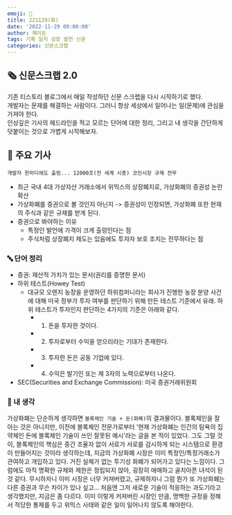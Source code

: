 ```yaml
---
emoji: 📰
title: 221129(화)
date: '2022-11-29 09:00:00'
author: 제이든
tags: 기록 일지 성장 발전 신문
categories: 신문스크랩
---
```


## 🗞️ 신문스크랩 2.0

기존 티스토리 블로그에서 매일 작성하던 신문 스크랩을 다시 시작하기로 했다.<br/>
개발자는 문제를 해결하는 사람이다. 그러니 항상 세상에서 일어나는 일(문제)에 관심을 가져야 한다.<br/>
인상깊은 기사의 헤드라인을 적고 모르는 단어에 대한 정리, 그리고 내 생각을 간단하게 덧붙이는 것으로 가볍게 시작해보자.

## 🌻 주요 기사

`개발자 한마디에도 출렁... 12000조(전 세계 시총) 코인시장 규제 전무`

- 최근 국내 4대 가상자산 거래소에서 위믹스의 상장폐지로, 가상화폐의 증권성 논란 확산
- 가상화폐를 증권으로 볼 것인지 아닌지 -> 증권성이 인정되면, 가상화폐 또한 현재의 주식과 같은 규제를 받게 된다.
- 증권으로 봐야하는 이유
  - 특정인 발언에 가격이 크게 출렁인다는 점
  - 주식처럼 상장폐지 제도는 있음에도 투자자 보호 조치는 전무하다는 점

### 🔤 단어 정리

- 증권: 재산적 가치가 있는 문서(권리를 증명한 문서)
- 하위 테스트(Howey Test)
  - 대규모 오렌지 농장을 운영하던 하위컴퍼니라는 회사가 진행한 농장 분양 사건에 대해 미국 정부가 투자 여부를 판단하기 위해 만든 테스트 기준에서 유래. 하위 테스트가 투자인지 판단하는 4가지의 기준은 아래와 같다.
    - 1. 돈을 투자한 것이다.
    - 2. 투자로부터 수익을 얻으리라는 기대가 존재한다.
    - 3. 투자한 돈은 공동 기업에 있다.
    - 4. 수익은 발기인 또는 제 3자의 노력으로부터 나온다.
- SEC(Securities and Exchange Commission): 미국 증권거래위원회

### 🤔 내 생각

가상화폐는 단순하게 생각하면 `블록체인 기술 + 돈(화폐)`의 결과물이다. 블록체인을 잘 아는 것은 아니지만, 이전에 블록체인 전문가로부터 '현재 가상화폐는 인간의 탐욕의 집약체인 돈에 블록체인 기술이 쓰인 잘못된 예시'라는 글을 본 적이 있었다. 그도 그럴 것이, 블록체인의 핵심은 중간 조율자 없이 서로가 서로를 감시하게 되는 시스템으로 환경이 만들어지는 것이라 생각하는데, 지금의 가상화폐 시장은 이미 특정인/특정거래소가 관여하고 개입하고 있다. 거진 실체가 없는 투기성 화폐가 되어가고 있다는 느낌이다. 그럼에도 아직 명확한 규제와 제한은 정립되지 않아, 굉장히 애매하고 골치아픈 녀석이 된 것 같다. 무시하자니 이미 시장은 너무 커져버렸고, 규제하자니 그럼 뭔가 또 가상화폐는 다른 증권과 무슨 차이가 있나 싶고...
처음엔 그저 새로운 기술이 적응하는 과도기라고 생각했지만, 지금은 좀 다르다. 이미 이렇게 커져버린 시장인 만큼, 명백한 규정을 정해서 적당한 통제를 두고 위믹스 사태와 같은 일이 일어나지 않도록 해야한다.

```toc

```
